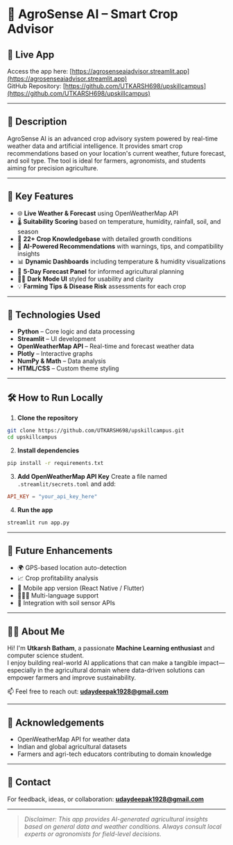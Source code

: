 # 🌾 AgroSense AI – Smart Crop Advisor

## 📌 Live App
Access the app here: [https://agrosenseaiadvisor.streamlit.app](https://agrosenseaiadvisor.streamlit.app)  
GitHub Repository: [https://github.com/UTKARSH698/upskillcampus](https://github.com/UTKARSH698/upskillcampus)

---

## 📘 Description
AgroSense AI is an advanced crop advisory system powered by real-time weather data and artificial intelligence. It provides smart crop recommendations based on your location's current weather, future forecast, and soil type. The tool is ideal for farmers, agronomists, and students aiming for precision agriculture.

---

## 🎯 Key Features
- 🌐 **Live Weather & Forecast** using OpenWeatherMap API  
- 🌡️ **Suitability Scoring** based on temperature, humidity, rainfall, soil, and season  
- 🌱 **22+ Crop Knowledgebase** with detailed growth conditions  
- 🧠 **AI-Powered Recommendations** with warnings, tips, and compatibility insights  
- 📊 **Dynamic Dashboards** including temperature & humidity visualizations  
- 📅 **5-Day Forecast Panel** for informed agricultural planning  
- 🧑‍🌾 **Dark Mode UI** styled for usability and clarity  
- 💡 **Farming Tips & Disease Risk** assessments for each crop  

---

## 🚀 Technologies Used
- **Python** – Core logic and data processing  
- **Streamlit** – UI development  
- **OpenWeatherMap API** – Real-time and forecast weather data  
- **Plotly** – Interactive graphs  
- **NumPy & Math** – Data analysis  
- **HTML/CSS** – Custom theme styling  

---

## 🛠️ How to Run Locally
1. **Clone the repository**
```bash
git clone https://github.com/UTKARSH698/upskillcampus.git
cd upskillcampus
```

2. **Install dependencies**
```bash
pip install -r requirements.txt
```

3. **Add OpenWeatherMap API Key**
Create a file named `.streamlit/secrets.toml` and add:
```toml
API_KEY = "your_api_key_here"
```

4. **Run the app**
```bash
streamlit run app.py
```

---

## 🔮 Future Enhancements
- 🌍 GPS-based location auto-detection  
- 📈 Crop profitability analysis  
- 📲 Mobile app version (React Native / Flutter)  
- 🧑‍🤝‍🧑 Multi-language support  
- 📡 Integration with soil sensor APIs  

---

## 🙋‍♂️ About Me
Hi! I'm **Utkarsh Batham**, a passionate **Machine Learning enthusiast** and computer science student.  
I enjoy building real-world AI applications that can make a tangible impact—especially in the agricultural domain where data-driven solutions can empower farmers and improve sustainability.

📫 Feel free to reach out: **udaydeepak1928@gmail.com**

---

## 🙏 Acknowledgements
- OpenWeatherMap API for weather data  
- Indian and global agricultural datasets  
- Farmers and agri-tech educators contributing to domain knowledge  

---

## 📧 Contact
For feedback, ideas, or collaboration: **udaydeepak1928@gmail.com**

---

> *Disclaimer: This app provides AI-generated agricultural insights based on general data and weather conditions. Always consult local experts or agronomists for field-level decisions.*
